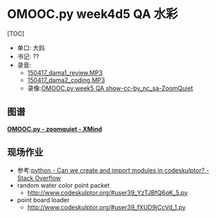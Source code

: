 # OMOOC.py week4d5 QA 水彩

[TOC]

- 单口: 大妈
- 书记: ??
- 录音: 
    + [150417_dama1_review.MP3](http://openmindclub.qiniudn.com/res/tapes/150417-dama-qa/150417_dama1_review.MP3)
    + [150417_dama2_coding.MP3](http://openmindclub.qiniudn.com/res/tapes/150417-dama-qa/150417_dama2_coding.MP3)
    + 录像:[OMOOC.py week5 QA show-cc-by_nc_sa-ZoomQuiet](http://youtu.be/3DhRW57PxQY)

## 图谱

**[OMOOC.py - zoomquiet - XMind](http://www.xmind.net/m/83Sr/)**
    

## 现场作业

- 参考:[python - Can we create and import modules in codeskulptor? - Stack Overflow](http://stackoverflow.com/questions/22651231/can-we-create-and-import-modules-in-codeskulptor)
- random water color point packet
  + http://www.codeskulptor.org/#user39_YzTJBfQ6qK_5.py
- point board loader
  + http://www.codeskulptor.org/#user39_fXUD9jCcVd_1.py


    